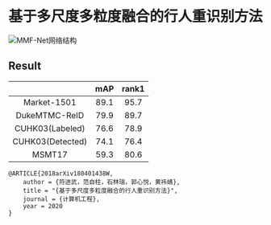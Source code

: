 # 基于多尺度多粒度融合的行人重识别方法
![MMF-Net网络结构](https://user-images.githubusercontent.com/98261883/150742143-0767dec1-4b98-4da2-88c4-442d63b33318.png)
## Result
|  | mAP | rank1 |
| :------: | :------: | :------: |
| Market-1501 | 89.1 | 95.7 |
| DukeMTMC-ReID | 79.9 | 89.7 |
| CUHK03(Labeled) | 76.6 | 78.9 |
| CUHK03(Detected) | 74.1 | 76.4 |
| MSMT17 | 59.3 | 80.6 |
```text
@ARTICLE{2018arXiv180401438W,
    author = {符进武，范自柱，石林瑞，郭心悦，黄祎婧},
    title = "{基于多尺度多粒度融合的行人重识别方法}",
    journal = {计算机工程},
    year = 2020
}
```
